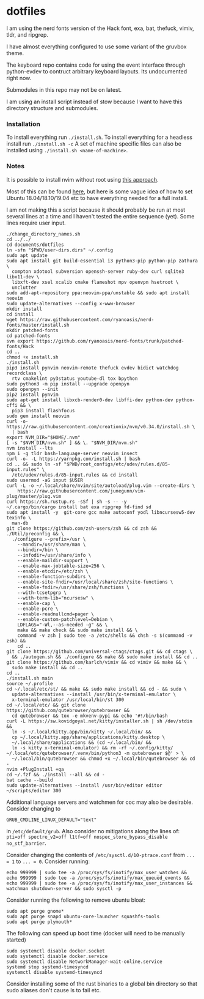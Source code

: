 # dotfiles

I am using the nerd fonts version of the Hack font, exa, bat, thefuck, vimiv, tldr, and ripgrep. 

I have almost everything configured to use some variant of the gruvbox theme.

The keyboard repo contains code for using the event interface through python-evdev to contruct arbitrary 
keyboard layouts. Its undocumented right now.

Submodules in this repo may not be on latest.

I am using an install script instead of stow because I want to have this directory structure and submodules.

### Installation

To install everything run `./install.sh`. To install everything for a headless install run `./install.sh -c`
A set of machine specific files can also be installed using `./install.sh <name-of-machine>`.

### Notes

It is possible to install nvim without root using 
[this approach](https://github.com/neovim/neovim/wiki/Installing-Neovim#Linux).

Most of this can be found [here](git@github.com:rgreenblatt/devbox), but here is some vague idea of how to set Ubuntu 18.04/18.10/19.04 etc to have everything needed for a full install.

I am not making this a script because it should probably be run at most several lines at a time and I haven't tested the entire sequence (yet). Some lines require user input.

```
./change_directory_names.sh
cd ../../
cd documents/dotfiles
ln -sfn "$PWD/user-dirs.dirs" ~/.config
sudo apt update
sudo apt install git build-essential i3 python3-pip python-pip zathura \
  compton xdotool subversion openssh-server ruby-dev curl sqlite3 libx11-dev \
  libxft-dev xsel xcalib cmake flameshot mpv openvpn hsetroot \
  unclutter
sudo add-apt-repository ppa:neovim-ppa/unstable && sudo apt install neovim
sudo update-alternatives --config x-www-browser
mkdir install
cd install
wget https://raw.githubusercontent.com/ryanoasis/nerd-fonts/master/install.sh
mkdir patched-fonts
cd patched-fonts
svn export https://github.com/ryanoasis/nerd-fonts/trunk/patched-fonts/Hack
cd ..
chmod +x install.sh
./install.sh
pip3 install pynvim neovim-remote thefuck evdev bidict watchdog recordclass \
  rtv cmakelint py3status youtube-dl tox bpython
sudo python3 -m pip install --upgrade openpyn
sudo openpyn --init
pip2 install pynvim
sudo apt-get install libxcb-render0-dev libffi-dev python-dev python-cffi && \
  pip3 install flashfocus
sudo gem install neovim
curl -o- https://raw.githubusercontent.com/creationix/nvm/v0.34.0/install.sh \
  | bash
export NVM_DIR="$HOME/.nvm"
[ -s "$NVM_DIR/nvm.sh" ] && \. "$NVM_DIR/nvm.sh"
nvm install --lts
npm i -g tldr bash-language-server neovim insect
curl -o- -L https://yarnpkg.com/install.sh | bash
cd .. && sudo ln -sf "$PWD/root_configs/etc/udev/rules.d/85-input.rules" \
  /etc/udev/rules.d/85-input.rules && cd install
sudo usermod -aG input $USER
curl -L -o ~/.local/share/nvim/site/autoload/plug.vim --create-dirs \
    https://raw.githubusercontent.com/junegunn/vim-plug/master/plug.vim
curl https://sh.rustup.rs -sSf | sh -s -- -y
~/.cargo/bin/cargo install bat exa ripgrep fd-find sd
sudo apt install -y  git-core gcc make autoconf yodl libncursesw5-dev texinfo \
  man-db
git clone https://github.com/zsh-users/zsh && cd zsh && ./Util/preconfig && \
  ./configure --prefix=/usr \
    --mandir=/usr/share/man \
    --bindir=/bin \
    --infodir=/usr/share/info \
    --enable-maildir-support \
    --enable-max-jobtable-size=256 \
    --enable-etcdir=/etc/zsh \
    --enable-function-subdirs \
    --enable-site-fndir=/usr/local/share/zsh/site-functions \
    --enable-fndir=/usr/share/zsh/functions \
    --with-tcsetpgrp \
    --with-term-lib="ncursesw" \
    --enable-cap \
    --enable-pcre \
    --enable-readnullcmd=pager \
    --enable-custom-patchlevel=Debian \
    LDFLAGS="-Wl,--as-needed -g" && \
    make && make check && sudo make install && \
    command -v zsh | sudo tee -a /etc/shells && chsh -s $(command -v zsh) &&
    cd ..
git clone https://github.com/universal-ctags/ctags.git && cd ctags \
  && ./autogen.sh && ./configure && make && sudo make install && cd ..
git clone https://github.com/karlch/vimiv && cd vimiv && make && \
  sudo make install && cd ..
cd ..
./install.sh main
source ~/.profile
cd ~/.local/etc/st/ && make && sudo make install && cd - && sudo \
  update-alternatives --install /usr/bin/x-terminal-emulator \
  x-terminal-emulator /usr/local/bin/st 300
cd ~/.local/etc/ && git clone https://github.com/qutebrowser/qutebrowser &&
  cd qutebrowser && tox -e mkvenv-pypi && echo '#!/bin/bash
curl -L https://sw.kovidgoyal.net/kitty/installer.sh | sh /dev/stdin && 
  ln -s ~/.local/kitty.app/bin/kitty ~/.local/bin/ && 
  cp ~/.local/kitty.app/share/applications/kitty.desktop \
  ~/.local/share/applications && (cd ~/.local/bin/ && 
  ln -s kitty x-terminal-emulator) && rm -rf ~/.config/kitty/
~/.local/etc/qutebrowser/.venv/bin/python3 -m qutebrowser $@' > \
  ~/.local/bin/qutebrowser && chmod +x ~/.local/bin/qutebrowser && cd -
nvim +PlugInstall +qa
cd ~/.fzf && ./install --all && cd -
bat cache --build
sudo update-alternatives --install /usr/bin/editor editor ~/scripts/editor 300
```

Additional language servers and watchmen for coc may also be desirable. Consider changing to
```
GRUB_CMDLINE_LINUX_DEFAULT="text"
```
in `/etc/default/grub`. Also consider no mitigations along the lines of: 
`pti=off spectre_v2=off l1tf=off nospec_store_bypass_disable no_stf_barrier`.

Consider changing the contents of `/etc/sysctl.d/10-ptrace.conf` from `... = 1` to `... = 0`.
Consider running:
```
echo 999999 | sudo tee -a /proc/sys/fs/inotify/max_user_watches && echo 999999 | sudo tee -a /proc/sys/fs/inotify/max_queued_events && echo 999999 | sudo tee -a /proc/sys/fs/inotify/max_user_instances && watchman shutdown-server && sudo sysctl -p
```
Consider running the following to remove ubuntu bloat:
```
sudo apt purge gnome*
sudo apt purge snapd ubuntu-core-launcher squashfs-tools
sudo apt purge plymouth*
```

The following can speed up boot time (docker will need to be manually started)
```
sudo systemctl disable docker.socket
sudo systemctl disable docker.service
sudo systemctl disable NetworkManager-wait-online.service
systemd stop systemd-timesyncd
systemctl disable systemd-timesyncd
```
Consider installing some of the rust binaries to a global bin directory so that
sudo aliases don't cause ls to fail etc.
